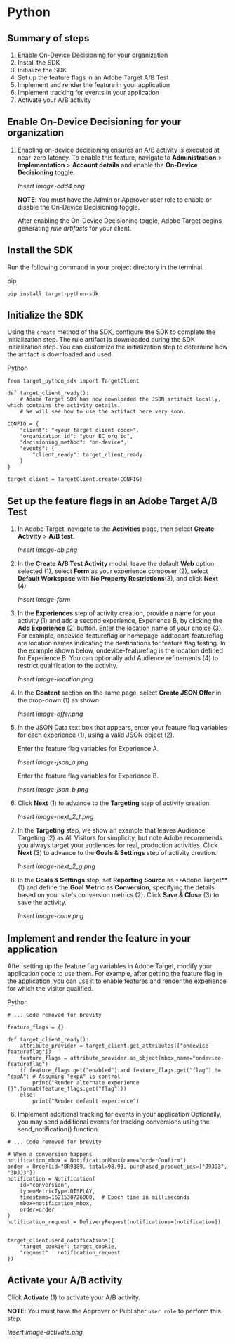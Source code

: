 # Python

## Summary of steps

1. Enable On-Device Decisioning for your organization
1. Install the SDK
1. Initialize the SDK
1. Set up the feature flags in an Adobe Target A/B Test
1. Implement and render the feature in your application
1. Implement tracking for events in your application
1. Activate your A/B activity

## Enable On-Device Decisioning for your organization


1. Enabling on-device decisioning ensures an A/B activity is executed at near-zero latency. To enable this feature, navigate to **Administration** > **Implementation** > **Account details** and enable the **On-Device Decisioning** toggle.

   *Insert image-odd4.png*

   **NOTE**: You must have the Admin or Approver user role to enable or disable the On-Device Decisioning toggle.

   After enabling the On-Device Decisioning toggle, Adobe Target begins generating *rule artifacts* for your client.

## Install the SDK

Run the following command in your project directory in the terminal.

pip

```
pip install target-python-sdk
```

## Initialize the SDK

Using the `create` method of the SDK, configure the SDK to complete the initialization step.
The rule artifact is downloaded during the SDK initialization step. You can customize the initialization step to determine how the artifact is downloaded and used.

Python

```
from target_python_sdk import TargetClient

def target_client_ready():
    # Adobe Target SDK has now downloaded the JSON artifact locally, which contains the activity details.
    # We will see how to use the artifact here very soon.

CONFIG = {
    "client": "<your target client code>",
    "organization_id": "your EC org id",
    "decisioning_method": "on-device",
    "events": {
        "client_ready": target_client_ready
    }
}

target_client = TargetClient.create(CONFIG)
```

## Set up the feature flags in an Adobe Target A/B Test

1. In Adobe Target, navigate to the **Activities** page, then select **Create Activity** > **A/B test**.

   *Insert image-ab.png*

1. In the **Create A/B Test Activity** modal, leave the default **Web** option selected (1), select **Form** as your experience composer (2), select **Default Workspace** with **No Property Restrictions**(3), and click **Next** (4).

   *Insert image-form*

1. In the **Experiences** step of activity creation, provide a name for your activity (1) and add a second experience, Experience B, by clicking the **Add Experience** (2) button. Enter the location name of your choice (3). For example,  ondevice-featureflag or homepage-addtocart-featureflag are location names indicating the destinations for feature flag testing.  In the example shown below, ondevice-featureflag is the location defined for Experience B. You can optionally add Audience refinements (4) to restrict qualification to the activity.

   *Insert image-location.png*

1. In the **Content** section on the same page, select **Create JSON Offer** in the drop-down (1) as shown.

   *Insert image-offer.png*

1. In the JSON Data text box that appears, enter your feature flag variables for each experience (1), using a valid JSON object (2).

   Enter the feature flag variables for Experience A.

   *Insert image-json_a.png*

   Enter the feature flag variables for Experience B.

   *Insert image-json_b.png*

1. Click **Next** (1) to advance to the **Targeting** step of activity creation.

   *Insert image-next_2_t.png*

1. In the **Targeting** step, we show an example that leaves Audience Targeting (2) as All Visitors for simplicity, but note Adobe recommends you always target your audiences for real, production activities. Click **Next** (3) to advance to the **Goals & Settings** step of activity creation.

   *Insert image-next_2_g.png*

1. In the **Goals & Settings** step, set **Reporting Source** as ••Adobe Target** (1) and define the **Goal Metric** as **Conversion**, specifying the details based on your site's conversion metrics (2). Click **Save & Close** (3) to save the activity.

   *Insert image-conv.png*

## Implement and render the feature in your application

After setting up the feature flag variables in Adobe Target, modify your application code to use them. For example, after getting the feature flag in the application, you can use it to enable features and render the experience for which the visitor qualified.

Python

```
# ... Code removed for brevity

feature_flags = {}

def target_client_ready():
    attribute_provider = target_client.get_attributes(["ondevice-featureflag"])
    feature_flags = attribute_provider.as_object(mbox_name="ondevice-featureflag")
    if feature_flags.get("enabled") and feature_flags.get("flag") != "expA": # Assuming "expA" is control
        print("Render alternate experience {}".format(feature_flags.get("flag")))
    else:
        print("Render default experience")
```

6. Implement additional tracking for events in your application
Optionally, you may send additional events for tracking conversions using the send_notification() function.

```
# ... Code removed for brevity

# When a conversion happens
notification_mbox = NotificationMbox(name="orderConfirm")
order = Order(id="BR9389, total=98.93, purchased_product_ids=["J9393", "3DJJ3"])
notification = Notification(
    id="conversion",
    type=MetricType.DISPLAY,
    timestamp=1621530726000,  # Epoch time in milliseconds
    mbox=notification_mbox,
    order=order
)
notification_request = DeliveryRequest(notifications=[notification])


target_client.send_notifications({
    "target_cookie": target_cookie,
    "request" : notification_request
})
```

## Activate your A/B activity

Click **Activate** (1) to activate your A/B activity.

**NOTE**: You must have the Approver or Publisher `user role` to perform this step.

*Insert image-activate.png*